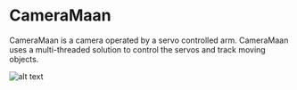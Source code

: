 # CameraMaan
CameraMaan is a camera operated by a servo controlled arm. CameraMaan uses a multi-threaded solution to control the servos and track moving objects.

![alt text](imgur.com/a/SXrc4Ie)
